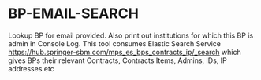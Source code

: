 # BP-EMAIL-SEARCH
Lookup BP for email provided. Also print out institutions for which this BP is admin in Console Log. This tool consumes Elastic Search Service https://hub.springer-sbm.com/mps_es_bps_contracts_ip/_search which gives BPs their relevant Contracts, Contracts Items, Admins, IDs, IP addresses etc
